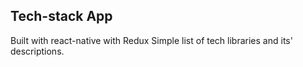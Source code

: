 ## Tech-stack App
 Built with react-native with Redux
 Simple list of tech libraries and its' descriptions.
 

